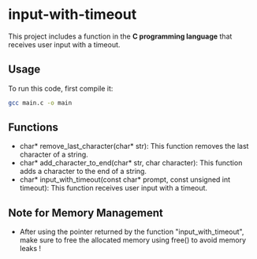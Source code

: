# input-with-timeout
This project includes a function in the **C programming language** that receives user input with a timeout.

## Usage

To run this code, first compile it:

```bash
gcc main.c -o main
```

## Functions

- char* remove_last_character(char* str): This function removes the last character of a string.
- char* add_character_to_end(char* str, char character): This function adds a character to the end of a string.
- char* input_with_timeout(const char* prompt, const unsigned int timeout): This function receives user input with a timeout.

## Note for Memory Management
- After using the pointer returned by the function "input_with_timeout", make sure to free the allocated memory using free() to avoid memory leaks !
